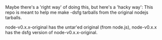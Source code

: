 Maybe there's a 'right way' of doing this, but here's a 'hacky way':
This repo is meant to help me make -dsfg tarballs from the original nodejs
tarballs.

node-v0.x.x-original has the untar'ed original (from node.js), node-v0.x.x has
the dsfg version of node-v0.x.x-original.
